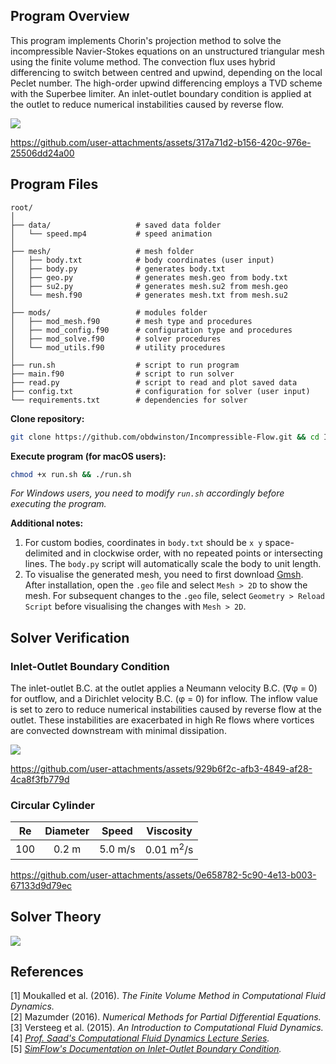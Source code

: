 ## Program Overview

This program implements Chorin's projection method to solve the incompressible Navier-Stokes equations on an unstructured triangular mesh using the finite volume method. The convection flux uses hybrid differencing to switch between centred and upwind, depending on the local Peclet number. The high-order upwind differencing employs a TVD scheme with the Superbee limiter. An inlet-outlet boundary condition is applied at the outlet to reduce numerical instabilities caused by reverse flow.

![](https://github.com/user-attachments/assets/51e4886b-5f69-4d03-96c3-250836c17a89)

https://github.com/user-attachments/assets/317a71d2-b156-420c-976e-25506dd24a00

## Program Files

```
root/
│
├── data/                   # saved data folder
│   └── speed.mp4           # speed animation
│
├── mesh/                   # mesh folder
│   ├── body.txt            # body coordinates (user input)
│   ├── body.py             # generates body.txt
│   ├── geo.py              # generates mesh.geo from body.txt
│   ├── su2.py              # generates mesh.su2 from mesh.geo
│   └── mesh.f90            # generates mesh.txt from mesh.su2
│
├── mods/                   # modules folder
│   ├── mod_mesh.f90        # mesh type and procedures
│   ├── mod_config.f90      # configuration type and procedures
│   ├── mod_solve.f90       # solver procedures
│   └── mod_utils.f90       # utility procedures
│
├── run.sh                  # script to run program
├── main.f90                # script to run solver
├── read.py                 # script to read and plot saved data
├── config.txt              # configuration for solver (user input)
└── requirements.txt        # dependencies for solver
```

**Clone repository:**

```bash
git clone https://github.com/obdwinston/Incompressible-Flow.git && cd Incompressible-Flow
```

**Execute program (for macOS users):**

```bash
chmod +x run.sh && ./run.sh
```

_For Windows users, you need to modify `run.sh` accordingly before executing the program._

**Additional notes:**

1. For custom bodies, coordinates in `body.txt` should be `x y` space-delimited and in clockwise order, with no repeated points or intersecting lines. The `body.py` script will automatically scale the body to unit length.
2. To visualise the generated mesh, you need to first download [Gmsh](https://gmsh.info/#Download). After installation, open the `.geo` file and select `Mesh > 2D` to show the mesh. For subsequent changes to the `.geo` file, select `Geometry > Reload Script` before visualising the changes with `Mesh > 2D`.

## Solver Verification

### Inlet-Outlet Boundary Condition

The inlet-outlet B.C. at the outlet applies a Neumann velocity B.C. (∇φ = 0) for outflow, and a Dirichlet velocity B.C. (φ = 0) for inflow. The inflow value is set to zero to reduce numerical instabilities caused by reverse flow at the outlet. These instabilities are exacerbated in high Re flows where vortices are convected downstream with minimal dissipation.

![](https://github.com/user-attachments/assets/26277156-2f95-463f-8907-89d7481cf33a)

https://github.com/user-attachments/assets/929b6f2c-afb3-4849-af28-4ca8f3fb779d

### Circular Cylinder

| Re  | Diameter |  Speed  |      Viscosity       |
| :-: | :------: | :-----: | :------------------: |
| 100 |  0.2 m   | 5.0 m/s | 0.01 m<sup>2</sup>/s |

https://github.com/user-attachments/assets/0e658782-5c90-4e13-b003-67133d9d79ec

## Solver Theory

![](https://github.com/user-attachments/assets/df9b6e9f-9c11-4c5d-8f5f-1c46cb7df4db)

## References

[1] Moukalled et al. (2016). _The Finite Volume Method in Computational Fluid Dynamics._  
[2] Mazumder (2016). _Numerical Methods for Partial Differential Equations._  
[3] Versteeg et al. (2015). _An Introduction to Computational Fluid Dynamics._  
[4] _[Prof. Saad's Computational Fluid Dynamics Lecture Series](https://www.youtube.com/watch?v=sSqtgi0zqT8&list=PLEaLl6Sf-KIC7oet7zvNfW03aocrIq-s4)._  
[5] _[SimFlow's Documentation on Inlet-Outlet Boundary Condition](https://help.sim-flow.com/boundary-conditions/inlet-outlet)._
